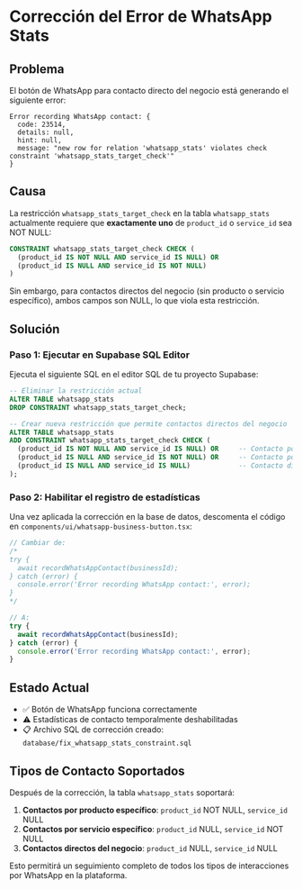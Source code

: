 # Corrección del Error de WhatsApp Stats

## Problema
El botón de WhatsApp para contacto directo del negocio está generando el siguiente error:

```
Error recording WhatsApp contact: {
  code: 23514, 
  details: null, 
  hint: null, 
  message: "new row for relation 'whatsapp_stats' violates check constraint 'whatsapp_stats_target_check'"
}
```

## Causa
La restricción `whatsapp_stats_target_check` en la tabla `whatsapp_stats` actualmente requiere que **exactamente uno** de `product_id` o `service_id` sea NOT NULL:

```sql
CONSTRAINT whatsapp_stats_target_check CHECK (
  (product_id IS NOT NULL AND service_id IS NULL) OR
  (product_id IS NULL AND service_id IS NOT NULL)
)
```

Sin embargo, para contactos directos del negocio (sin producto o servicio específico), ambos campos son NULL, lo que viola esta restricción.

## Solución

### Paso 1: Ejecutar en Supabase SQL Editor
Ejecuta el siguiente SQL en el editor SQL de tu proyecto Supabase:

```sql
-- Eliminar la restricción actual
ALTER TABLE whatsapp_stats 
DROP CONSTRAINT whatsapp_stats_target_check;

-- Crear nueva restricción que permite contactos directos del negocio
ALTER TABLE whatsapp_stats 
ADD CONSTRAINT whatsapp_stats_target_check CHECK (
  (product_id IS NOT NULL AND service_id IS NULL) OR     -- Contacto por producto
  (product_id IS NULL AND service_id IS NOT NULL) OR     -- Contacto por servicio  
  (product_id IS NULL AND service_id IS NULL)            -- Contacto directo del negocio
);
```

### Paso 2: Habilitar el registro de estadísticas
Una vez aplicada la corrección en la base de datos, descomenta el código en `components/ui/whatsapp-business-button.tsx`:

```typescript
// Cambiar de:
/*
try {
  await recordWhatsAppContact(businessId);
} catch (error) {
  console.error('Error recording WhatsApp contact:', error);
}
*/

// A:
try {
  await recordWhatsAppContact(businessId);
} catch (error) {
  console.error('Error recording WhatsApp contact:', error);
}
```

## Estado Actual
- ✅ Botón de WhatsApp funciona correctamente
- ⚠️ Estadísticas de contacto temporalmente deshabilitadas
- 📋 Archivo SQL de corrección creado: `database/fix_whatsapp_stats_constraint.sql`

## Tipos de Contacto Soportados
Después de la corrección, la tabla `whatsapp_stats` soportará:

1. **Contactos por producto específico**: `product_id` NOT NULL, `service_id` NULL
2. **Contactos por servicio específico**: `product_id` NULL, `service_id` NOT NULL  
3. **Contactos directos del negocio**: `product_id` NULL, `service_id` NULL

Esto permitirá un seguimiento completo de todos los tipos de interacciones por WhatsApp en la plataforma.